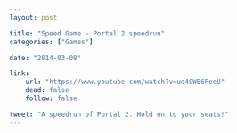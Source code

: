 ```yaml
---
layout: post

title: "Speed Game - Portal 2 speedrun"
categories: ["Games"]

date: "2014-03-08"

link:
    url: "https://www.youtube.com/watch?v=ua4CWB6PeeU"
    dead: false
    follow: false

tweet: "A speedrun of Portal 2. Hold on to your seats!"
---
```

